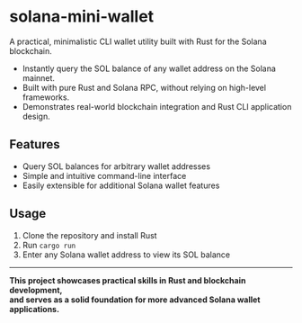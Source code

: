# solana-mini-wallet

A practical, minimalistic CLI wallet utility built with Rust for the Solana blockchain.

- Instantly query the SOL balance of any wallet address on the Solana mainnet.
- Built with pure Rust and Solana RPC, without relying on high-level frameworks.
- Demonstrates real-world blockchain integration and Rust CLI application design.

## Features
- Query SOL balances for arbitrary wallet addresses
- Simple and intuitive command-line interface
- Easily extensible for additional Solana wallet features

## Usage
1. Clone the repository and install Rust
2. Run `cargo run`
3. Enter any Solana wallet address to view its SOL balance


---

**This project showcases practical skills in Rust and blockchain development,  
and serves as a solid foundation for more advanced Solana wallet applications.**
